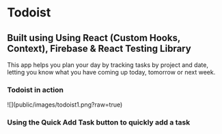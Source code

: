 <h1>Todoist</h1>
<h2>Built using Using React (Custom Hooks, Context), Firebase & React Testing Library</h2>
  <p>This app helps you plan your day by tracking tasks by project and date, letting you know what you have coming up today, tomorrow or next week.</p>
  <h3>Todoist in action</h3>
  ![](public/images/todoist1.png?raw=true)
  <h3>Using the Quick Add Task button to quickly add a task</h3>
  <img src="https://github.com/fear0470/todoist/blob/master/public/images/todoist2.png>
